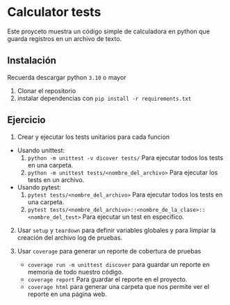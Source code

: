 # Calculator tests

Este proyceto muestra un código simple de calculadora en python que guarda registros en un archivo de texto.


## Instalación

Recuerda descargar python `3.10` o mayor

1. Clonar el repositorio
2. instalar dependencias con `pip install -r requirements.txt`

## Ejercicio

1. Crear y ejecutar los tests unitarios para cada funcion

* Usando unittest: 
    1. `python -m unittest -v dicover tests/` Para ejecutar todos los tests en una carpeta.
    2. `python -m unittest tests/<nombre_del_archivo>` Para ejecutar los tests en un archivo.
* Usando pytest:
    1. `pytest tests/<nombre_del_archivo>` Para ejecutar todos los tests en una carpeta.
    2. `pytest tests/<nombre_del_archivo>::<nombre_de_la_clase>::<nombre_del_test>` Para ejecutar un test en específico.

2. Usar `setup` y `teardown` para definir variables globales y para limpiar la creación del archivo log de pruebas.

3. Usar `coverage` para generar un reporte de cobertura de pruebas

    * `coverage run -m unittest discover` para guardar un reporte en memoria de todo nuestro código.
    * `coverage report` Para guardar el reporte en el proyecto.
    * `coverage html` para generar una carpeta que nos permite ver el reporte en una página web.

